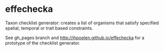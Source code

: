 # effechecka
Taxon checklist generator: creates a list of organisms that satisfy specified spatial, temporal or trait based constraints.

See gh_pages branch and http://jhpoelen.github.io/effechecka for a prototype of the checklist generator.





